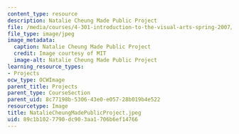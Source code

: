 ```yaml
---
content_type: resource
description: Natalie Cheung Made Public Project
file: /media/courses/4-301-introduction-to-the-visual-arts-spring-2007/89c1b1027790dc903aa1706b6ef14766_NatalieCheungMadePublicProject.jpeg
file_type: image/jpeg
image_metadata:
  caption: Natalie Cheung Made Public Project
  credit: Image courtesy of MIT
  image-alt: Natalie Cheung Made Public Project
learning_resource_types:
- Projects
ocw_type: OCWImage
parent_title: Projects
parent_type: CourseSection
parent_uid: 8c77198b-5306-43e0-e057-28b019b4e522
resourcetype: Image
title: NatalieCheungMadePublicProject.jpeg
uid: 89c1b102-7790-dc90-3aa1-706b6ef14766
---
```

